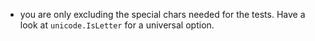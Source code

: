 - you are only excluding the special chars needed for the tests. Have a look at `unicode.IsLetter` for 
a universal option.